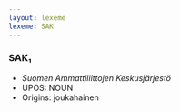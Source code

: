 ```yaml
---
layout: lexeme
lexeme: SAK
---
```


###  SAK₁

* _Suomen Ammattiliittojen Keskusjärjestö_
* UPOS:  NOUN
* Origins: joukahainen 

